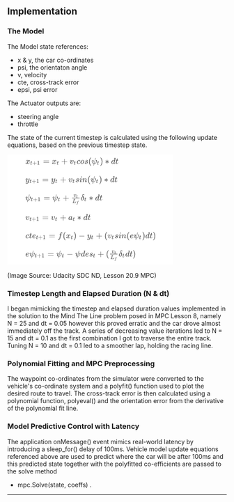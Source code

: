 
## Implementation

### The Model

The Model state references:
* x & y, the car co-ordinates
* psi, the orientaton angle
* v, velocity
* cte, cross-track error
* epsi, psi error

The Actuator outputs are:
* steering angle
* throttle

The state of the current timestep is calculated using the following update equations, based on the previous timestep state.

![vehicle model update equations](./vehicle-model-update-equations.png)

(Image Source: Udacity SDC ND, Lesson 20.9 MPC)

### Timestep Length and Elapsed Duration (N & dt)

I began mimicking the timestep and elapsed duration values implemented in the solution to the Mind The Line
problem posed in MPC Lesson 8, namely N = 25 and dt = 0.05 however this proved erratic and the car drove 
almost immediately off the track. A series of decreasing value iterations led to N = 15 and dt = 0.1 as the 
first combination I got to traverse the entire track. Tuning N = 10 and dt = 0.1 led to a smoother 
lap, holding the racing line. 

### Polynomial Fitting and MPC Preprocessing

The waypoint co-ordinates from the simulator were converted to the vehicle's co-ordinate system and a polyfit()
function used to plot the desired route to travel. The cross-track error is then calculated using a polynomial function, polyeval() and the orientation error from the derivative of the polynomial fit line. 


### Model Predictive Control with Latency

The application onMessage() event mimics real-world latency by introducing a sleep_for() delay of 100ms.
Vehicle model update equations referenced above are used to predict where the car will be after 100ms and this
predicted state together with the polyfitted co-efficients are passed to the solve method 
- mpc.Solve(state, coeffs) .


---
